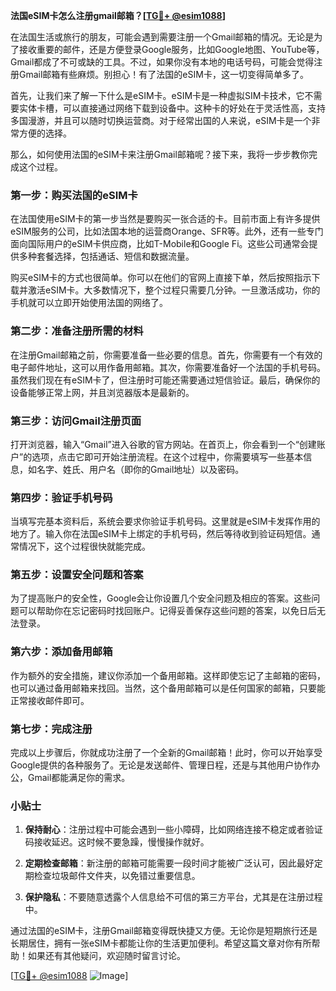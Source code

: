**法国eSIM卡怎么注册gmail邮箱？[[TG💪+ @esim1088](https://t.me/s/esim1088)]**

在法国生活或旅行的朋友，可能会遇到需要注册一个Gmail邮箱的情况。无论是为了接收重要的邮件，还是方便登录Google服务，比如Google地图、YouTube等，Gmail都成了不可或缺的工具。不过，如果你没有本地的电话号码，可能会觉得注册Gmail邮箱有些麻烦。别担心！有了法国的eSIM卡，这一切变得简单多了。

首先，让我们来了解一下什么是eSIM卡。eSIM卡是一种虚拟SIM卡技术，它不需要实体卡槽，可以直接通过网络下载到设备中。这种卡的好处在于灵活性高，支持多国漫游，并且可以随时切换运营商。对于经常出国的人来说，eSIM卡是一个非常方便的选择。

那么，如何使用法国的eSIM卡来注册Gmail邮箱呢？接下来，我将一步步教你完成这个过程。

### 第一步：购买法国的eSIM卡

在法国使用eSIM卡的第一步当然是要购买一张合适的卡。目前市面上有许多提供eSIM服务的公司，比如法国本地的运营商Orange、SFR等。此外，还有一些专门面向国际用户的eSIM卡供应商，比如T-Mobile和Google Fi。这些公司通常会提供多种套餐选择，包括通话、短信和数据流量。

购买eSIM卡的方式也很简单。你可以在他们的官网上直接下单，然后按照指示下载并激活eSIM卡。大多数情况下，整个过程只需要几分钟。一旦激活成功，你的手机就可以立即开始使用法国的网络了。

### 第二步：准备注册所需的材料

在注册Gmail邮箱之前，你需要准备一些必要的信息。首先，你需要有一个有效的电子邮件地址，这可以用作备用邮箱。其次，你需要准备好一个法国的手机号码。虽然我们现在有eSIM卡了，但注册时可能还需要通过短信验证。最后，确保你的设备能够正常上网，并且浏览器版本是最新的。

### 第三步：访问Gmail注册页面

打开浏览器，输入“Gmail”进入谷歌的官方网站。在首页上，你会看到一个“创建账户”的选项，点击它即可开始注册流程。在这个过程中，你需要填写一些基本信息，如名字、姓氏、用户名（即你的Gmail地址）以及密码。

### 第四步：验证手机号码

当填写完基本资料后，系统会要求你验证手机号码。这里就是eSIM卡发挥作用的地方了。输入你在法国eSIM卡上绑定的手机号码，然后等待收到验证码短信。通常情况下，这个过程很快就能完成。

### 第五步：设置安全问题和答案

为了提高账户的安全性，Google会让你设置几个安全问题及相应的答案。这些问题可以帮助你在忘记密码时找回账户。记得妥善保存这些问题的答案，以免日后无法登录。

### 第六步：添加备用邮箱

作为额外的安全措施，建议你添加一个备用邮箱。这样即使忘记了主邮箱的密码，也可以通过备用邮箱来找回。当然，这个备用邮箱可以是任何国家的邮箱，只要能正常接收邮件即可。

### 第七步：完成注册

完成以上步骤后，你就成功注册了一个全新的Gmail邮箱！此时，你可以开始享受Google提供的各种服务了。无论是发送邮件、管理日程，还是与其他用户协作办公，Gmail都能满足你的需求。

### 小贴士

1. **保持耐心**：注册过程中可能会遇到一些小障碍，比如网络连接不稳定或者验证码接收延迟。这时候不要急躁，慢慢操作就好。
   
2. **定期检查邮箱**：新注册的邮箱可能需要一段时间才能被广泛认可，因此最好定期检查垃圾邮件文件夹，以免错过重要信息。

3. **保护隐私**：不要随意透露个人信息给不可信的第三方平台，尤其是在注册过程中。

通过法国的eSIM卡，注册Gmail邮箱变得既快捷又方便。无论你是短期旅行还是长期居住，拥有一张eSIM卡都能让你的生活更加便利。希望这篇文章对你有所帮助！如果还有其他疑问，欢迎随时留言讨论。

[[TG💪+ @esim1088](https://t.me/s/esim1088) ![Image](https://i.postimg.cc/4NQfJmqS/Snipaste-2025-05-13-00-14-12.png)]